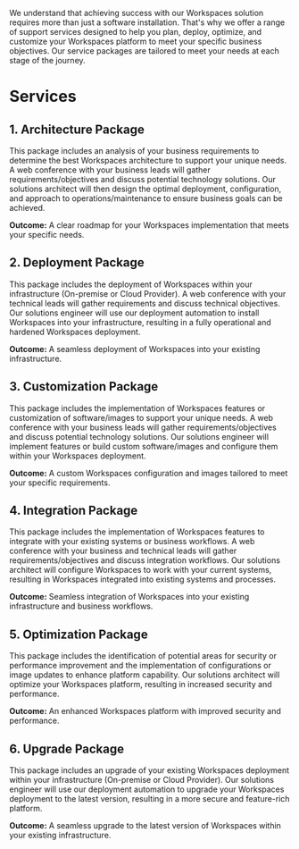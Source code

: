 We understand that achieving success with our Workspaces solution requires more than just a software installation. That's why we offer a range of support services designed to help you plan, deploy, optimize, and customize your Workspaces platform to meet your specific business objectives. Our service packages are tailored to meet your needs at each stage of the journey.
# Services


## 1. Architecture Package
This package includes an analysis of your business requirements to determine the best Workspaces architecture to support your unique needs. A web conference with your business leads will gather requirements/objectives and discuss potential technology solutions. Our solutions architect will then design the optimal deployment, configuration, and approach to operations/maintenance to ensure business goals can be achieved.

**Outcome:** A clear roadmap for your Workspaces implementation that meets your specific needs.

## 2. Deployment Package
This package includes the deployment of Workspaces within your infrastructure (On-premise or Cloud Provider). A web conference with your technical leads will gather requirements and discuss technical objectives. Our solutions engineer will use our deployment automation to install Workspaces into your infrastructure, resulting in a fully operational and hardened Workspaces deployment.

**Outcome:** A seamless deployment of Workspaces into your existing infrastructure.

## 3. Customization Package
This package includes the implementation of Workspaces features or customization of software/images to support your unique needs. A web conference with your business leads will gather requirements/objectives and discuss potential technology solutions. Our solutions engineer will implement features or build custom software/images and configure them within your Workspaces deployment.

**Outcome:** A custom Workspaces configuration and images tailored to meet your specific requirements.

## 4. Integration Package
This package includes the implementation of Workspaces features to integrate with your existing systems or business workflows. A web conference with your business and technical leads will gather requirements/objectives and discuss integration workflows. Our solutions architect will configure Workspaces to work with your current systems, resulting in Workspaces integrated into existing systems and processes.

**Outcome:** Seamless integration of Workspaces into your existing infrastructure and business workflows.

## 5. Optimization Package
This package includes the identification of potential areas for security or performance improvement and the implementation of configurations or image updates to enhance platform capability. Our solutions architect will optimize your Workspaces platform, resulting in increased security and performance.

**Outcome:** An enhanced Workspaces platform with improved security and performance.

## 6. Upgrade Package
This package includes an upgrade of your existing Workspaces deployment within your infrastructure (On-premise or Cloud Provider). Our solutions engineer will use our deployment automation to upgrade your Workspaces deployment to the latest version, resulting in a more secure and feature-rich platform.

**Outcome:** A seamless upgrade to the latest version of Workspaces within your existing infrastructure.
